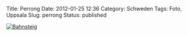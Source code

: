 Title: Perrong
Date: 2012-01-25 12:36
Category: Schweden
Tags: Foto, Uppsala
Slug: perrong
Status: published

[![Bahnsteig](/pic/perrong_s.jpg "Bahnsteig")](/pic/perrong_l.jpg)

